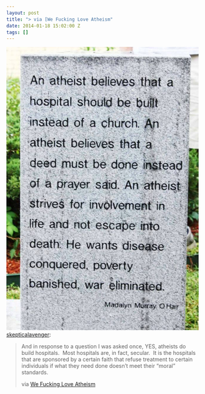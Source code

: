 ```yaml
---
layout: post
title: "> via [We Fucking Love Atheism"
date: 2014-01-18 15:02:00 Z
tags: []
---
```

![](/media/2014/01/73719839578.jpg)
[skepticalavenger](http://skepticalavenger.tumblr.com/post/73214819713/and-in-response-to-a-question-i-was-asked-once):

> And in response to a question I was asked once, YES, atheists do build hospitals.  Most hospitals are, in fact, secular.  It is the hospitals that are sponsored by a certain faith that refuse treatment to certain individuals if what they need done doesn’t meet their “moral” standards.
> 
> via [We Fucking Love Atheism](https://www.facebook.com/WFLAtheism)

